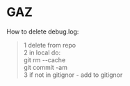 # GAZ
How to delete debug.log:  
  > 1 delete from repo  
  > 2 in local do:  
    git rm --cache <name>  
    git commit -am <name>  
  > 3 if not in gitignor - add to gitignor
